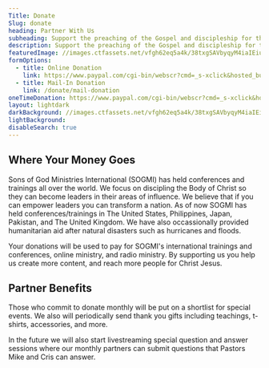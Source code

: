 ```yaml
---
Title: Donate
Slug: donate
heading: Partner With Us
subheading: Support the preaching of the Gospel and discipleship for the Body of Christ today. All donations will by used to further our mission of establishing the Kingdom of God here on earth!
description: Support the preaching of the Gospel and discipleship for the Body of Christ today. All donations will by used to further our mission of establishing the Kingdom of God here on earth!
featuredImage: //images.ctfassets.net/vfgh62eq5a4k/38txgSAVbyqyM4iaIEiu8m/fd0ce8a519c635e7a8559e8ef0467dd2/download__3_.jpg
formOptions: 
  - title: Online Donation
    link: https://www.paypal.com/cgi-bin/webscr?cmd=_s-xclick&hosted_button_id=KLR3R6BMV5RKJ
  - title: Mail-In Donation
    link: /donate/mail-donation
oneTimeDonation: https://www.paypal.com/cgi-bin/webscr?cmd=_s-xclick&hosted_button_id=KLR3R6BMV5RKJ
layout: lightdark
darkBackground: //images.ctfassets.net/vfgh62eq5a4k/38txgSAVbyqyM4iaIEiu8m/19493a487904837c7ba27a7109c58204/download__2_.jpg
lightBackground: 
disableSearch: true
---
```


## Where Your Money Goes

Sons of God Ministries International (SOGMI) has held conferences and trainings all over the world. We focus on discipling the Body of Christ so they can become leaders in their areas of influence. We believe that if you can empower leaders you can transform a nation. As of now SOGMI has held conferences/trainings in The United States, Philippines, Japan, Pakistan, and The United Kingdom. We have also occassionally provided humanitarian aid after natural disasters such as hurricanes and floods.

Your donations will be used to pay for SOGMI's international trainings and conferences, online ministry, and radio ministry. By supporting us you help us create more content, and reach more people for Christ Jesus.

<section>

## Partner Benefits

Those who commit to donate monthly will be put on a shortlist for special events. We also will periodically send thank you gifts including teachings, t-shirts, accessories, and more.

In the future we will also start livestreaming special question and answer sessions where our monthly partners can submit questions that Pastors Mike and Cris can answer.